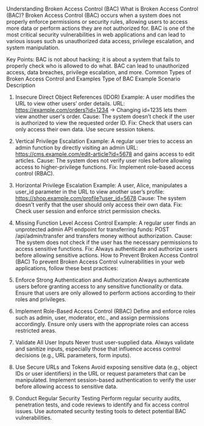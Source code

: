Understanding Broken Access Control (BAC)
What is Broken Access Control (BAC)?
Broken Access Control (BAC) occurs when a system does not properly enforce permissions or security rules, allowing users to access more data or perform actions they are not authorized for. BAC is one of the most critical security vulnerabilities in web applications and can lead to various issues such as unauthorized data access, privilege escalation, and system manipulation.

Key Points:
BAC is not about hacking; it is about a system that fails to properly check who is allowed to do what.
BAC can lead to unauthorized access, data breaches, privilege escalation, and more.
Common Types of Broken Access Control and Examples
Type of BAC	Example Scenario	Description
1. Insecure Direct Object References (IDOR)	Example: A user modifies the URL to view other users’ order details.
URL: https://example.com/orders?id=1234 → Changing id=1235 lets them view another user's order.	Cause: The system doesn’t check if the user is authorized to view the requested order ID.
Fix: Check that users can only access their own data. Use secure session tokens.
2. Vertical Privilege Escalation	Example: A regular user tries to access an admin function by directly visiting an admin URL:
https://cms.example.com/edit-article?id=5678 and gains access to edit articles.	Cause: The system does not verify user roles before allowing access to higher-privilege functions.
Fix: Implement role-based access control (RBAC).
3. Horizontal Privilege Escalation	Example: A user, Alice, manipulates a user_id parameter in the URL to view another user’s profile:
https://shop.example.com/profile?user_id=5678	Cause: The system doesn't verify that the user should only access their own data.
Fix: Check user session and enforce strict permission checks.
4. Missing Function Level Access Control	Example: A regular user finds an unprotected admin API endpoint for transferring funds:
POST /api/admin/transfer and transfers money without authorization.	Cause: The system does not check if the user has the necessary permissions to access sensitive functions.
Fix: Always authenticate and authorize users before allowing sensitive actions.
How to Prevent Broken Access Control (BAC)
To prevent Broken Access Control vulnerabilities in your web applications, follow these best practices:

1. Enforce Strong Authentication and Authorization
Always authenticate users before granting access to any sensitive functionality or data.
Ensure that users are only allowed to perform actions according to their roles and privileges.
2. Implement Role-Based Access Control (RBAC)
Define and enforce roles such as admin, user, moderator, etc., and assign permissions accordingly.
Ensure only users with the appropriate roles can access restricted areas.
3. Validate All User Inputs
Never trust user-supplied data. Always validate and sanitize inputs, especially those that influence access control decisions (e.g., URL parameters, form inputs).
4. Use Secure URLs and Tokens
Avoid exposing sensitive data (e.g., object IDs or user identifiers) in the URL or request parameters that can be manipulated.
Implement session-based authentication to verify the user before allowing access to sensitive data.
5. Conduct Regular Security Testing
Perform regular security audits, penetration tests, and code reviews to identify and fix access control issues.
Use automated security testing tools to detect potential BAC vulnerabilities.
